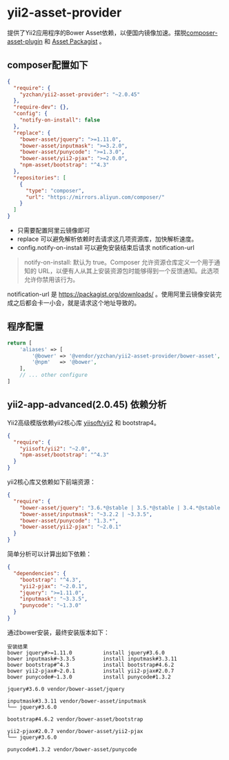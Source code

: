 # yii2-asset-provider

提供了Yii2应用程序的Bower Asset依赖，以便国内镜像加速。摆脱[composer-asset-plugin](https://github.com/fxpio/composer-asset-plugin) 和 [Asset Packagist](https://asset-packagist.org/) 。

## composer配置如下

```json
{
  "require": {
    "yzchan/yii2-asset-provider": "~2.0.45"
  },
  "require-dev": {},
  "config": {
    "notify-on-install": false
  },
  "replace": {
    "bower-asset/jquery": ">=1.11.0",
    "bower-asset/inputmask": ">=3.2.0",
    "bower-asset/punycode": ">=1.3.0",
    "bower-asset/yii2-pjax": ">=2.0.0",
    "npm-asset/bootstrap": "^4.3"
  },
  "repositories": [
    {
      "type": "composer",
      "url": "https://mirrors.aliyun.com/composer/"
    }
  ]
}
```

- 只需要配置阿里云镜像即可
- replace 可以避免解析依赖时去请求这几项资源库，加快解析速度。
- config.notify-on-install 可以避免安装结束后请求 notification-url

> notify-on-install: 默认为 true。Composer 允许资源仓库定义一个用于通知的 URL，以便有人从其上安装资源包时能够得到一个反馈通知。此选项允许你禁用该行为。

notification-url 是 https://packagist.org/downloads/ 。使用阿里云镜像安装完成之后都会卡一小会，就是请求这个地址导致的。

## 程序配置

```php
return [
    'aliases' => [
        '@bower' => '@vendor/yzchan/yii2-asset-provider/bower-asset',
        '@npm'   => '@bower',
    ],
    // ... other configure
]
```

## yii2-app-advanced(2.0.45) 依赖分析

Yii2高级模版依赖yii2核心库 [yiisoft/yii2](https://github.com/yiisoft/yii2) 和 bootstrap4。

```json
{
  "require": {
    "yiisoft/yii2": "~2.0",
    "npm-asset/bootstrap": "^4.3"
  }
}

```

yii2核心库又依赖如下前端资源：

```json
{
  "require": {
    "bower-asset/jquery": "3.6.*@stable | 3.5.*@stable | 3.4.*@stable | 3.3.*@stable | 3.2.*@stable | 3.1.*@stable | 2.2.*@stable | 2.1.*@stable | 1.11.*@stable | 1.12.*@stable",
    "bower-asset/inputmask": "~3.2.2 | ~3.3.5",
    "bower-asset/punycode": "1.3.*",
    "bower-asset/yii2-pjax": "~2.0.1"
  }
}
```

简单分析可以计算出如下依赖：

```json
{
  "dependencies": {
    "bootstrap": "^4.3",
    "yii2-pjax": "~2.0.1",
    "jquery": ">=1.11.0",
    "inputmask": "~3.3.5",
    "punycode": "~1.3.0"
  }
}
```

通过bower安装，最终安装版本如下：

```text
安装结果
bower jquery#>=1.11.0          install jquery#3.6.0
bower inputmask#~3.3.5         install inputmask#3.3.11
bower bootstrap#^4.3           install bootstrap#4.6.2
bower yii2-pjax#~2.0.1         install yii2-pjax#2.0.7
bower punycode#~1.3.0          install punycode#1.3.2

jquery#3.6.0 vendor/bower-asset/jquery

inputmask#3.3.11 vendor/bower-asset/inputmask
└── jquery#3.6.0

bootstrap#4.6.2 vendor/bower-asset/bootstrap

yii2-pjax#2.0.7 vendor/bower-asset/yii2-pjax
└── jquery#3.6.0

punycode#1.3.2 vendor/bower-asset/punycode

```